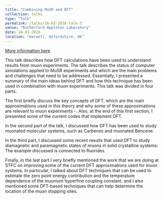 ```yaml
---
title: "Combining MuSR and DFT"
collection: talks
type: "Talk"
permalink: /talks/16-03-2016-talk-3
venue: "Rutherford Appleton Laboratory"
date: 16-03-2016
location: "Harwell, Oxfordshire, UK"
---
```


[More information here](https://www.isis.stfc.ac.uk/Pages/Muon-Training-School-2016.aspx)

This talk describes how DFT calculations have been used to understand results from muon experiments.  The talk describes the status of computer simulations applied to MuSR experiments and which are the main problems and challenges that need to be addressed.  Essentially, I presented a summary of the main ideas behind DFT and how this technique has been used in combination with muon experiments.  This talk was divided in four parts.  

The first briefly discuss the key concepts of DFT, which are the main approximations used in this theory and why some of these approximations are relevant to muon experiments -.  Also, at the end of this first section, I presented some of the current codes that implement DFT.

In the second part of the talk, I discussed how DFT has been used to study muonated molecular systems, such as Carbenes and muonated Bencene.  

In the third part, I discussed some recent results that used DFT to study diamagnetic and paramagnetic states of muons in solid crystalline systems: The example discussed is connected to fluorides.  

Finally, in the last part I very briefly mentioned the work that we are doing at STFC on improving some of the current DFT approximations used for muon systems.  In particular, I talked about DFT techniques that can be used to estimate the zero point energy contribution and the temperature dependence of the muonium hyperfine coupling constant, and I also mentioned some DFT-based techniques that can help determine the location of the muon stopping sites.

